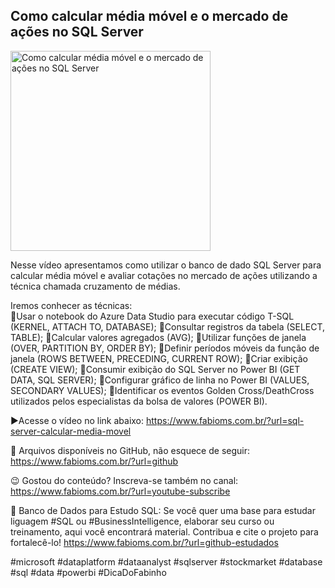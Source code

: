 ## Como calcular média móvel e o mercado de ações no SQL Server

<img src="https://fabioms.com.br//uploads/youtube/TgRzgSPeTmE.png" alt="Como calcular média móvel e o mercado de ações no SQL Server" title="SQL Server" width="320"/>

Nesse vídeo apresentamos como utilizar o banco de dado SQL Server para calcular média móvel e avaliar cotações no mercado de ações utilizando a técnica chamada cruzamento de médias.  

Iremos conhecer as técnicas:  
🔹Usar o notebook do Azure Data Studio para executar código T-SQL (KERNEL, ATTACH TO, DATABASE);
🔹Consultar registros da tabela (SELECT, TABLE);
🔹Calcular valores agregados (AVG);
🔹Utilizar funções de janela (OVER, PARTITION BY, ORDER BY);
🔹Definir períodos móveis da função de janela (ROWS BETWEEN, PRECEDING, CURRENT ROW);
🔹Criar exibição (CREATE VIEW);
🔹Consumir exibição do SQL Server no Power BI (GET DATA, SQL SERVER);
🔹Configurar gráfico de linha no Power BI (VALUES, SECONDARY VALUES);
🔹Identificar os eventos Golden Cross/DeathCross utilizados pelos especialistas da bolsa de valores (POWER BI).  

▶️Acesse o vídeo no link abaixo:
https://www.fabioms.com.br/?url=sql-server-calcular-media-movel

📁 Arquivos disponíveis no GitHub, não esquece de seguir:
https://www.fabioms.com.br/?url=github

😉 Gostou do conteúdo? Inscreva-se também no canal:
https://www.fabioms.com.br/?url=youtube-subscribe

🎁 Banco de Dados para Estudo SQL:
Se você quer uma base para estudar liguagem #SQL ou #BusinessIntelligence, elaborar seu curso ou treinamento, aqui você encontrará material. 
Contribua e cite o projeto para fortalecê-lo!
https://www.fabioms.com.br/?url=github-estudados

#microsoft #dataplatform #dataanalyst #sqlserver #stockmarket #database #sql #data  #powerbi #DicaDoFabinho